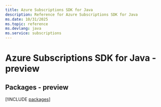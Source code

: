 ```yaml
---
title: Azure Subscriptions SDK for Java
description: Reference for Azure Subscriptions SDK for Java
ms.date: 10/31/2025
ms.topic: reference
ms.devlang: java
ms.service: subscriptions
---
```

# Azure Subscriptions SDK for Java - preview
## Packages - preview
[!INCLUDE [packages](subscriptions-index.md)]